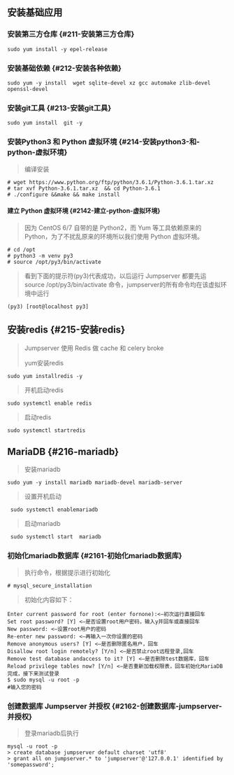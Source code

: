 ## 安装基础应用

### 安装第三方仓库 {#211-安装第三方仓库}

```
sudo yum install -y epel-release
```

### 安装基础依赖 {#212-安装各种依赖}

```
sudo yum -y install  wget sqlite-devel xz gcc automake zlib-devel openssl-devel
```

### 安装git工具 {#213-安装git工具}

```
sudo yum install  git -y
```

### 安装Python3 和 Python 虚拟环境 {#214-安装python3-和-python-虚拟环境}

> 编译安装

```
# wget https://www.python.org/ftp/python/3.6.1/Python-3.6.1.tar.xz
# tar xvf Python-3.6.1.tar.xz  && cd Python-3.6.1
# ./configure &&make && make install
```

#### 建立 Python 虚拟环境 {#2142-建立-python-虚拟环境}

> 因为 CentOS 6/7 自带的是 Python2，而 Yum 等工具依赖原来的 Python，为了不扰乱原来的环境所以我们使用 Python 虚拟环境。

```
# cd /opt
# python3 -m venv py3
# source /opt/py3/bin/activate
```

> 看到下面的提示符\(py3\)代表成功，以后运行 Jumpserver 都要先运 source /opt/py3/bin/activate 命令，jumpserver的所有命令均在该虚拟环境中运行

```
(py3) [root@localhost py3]
```

## 安装redis {#215-安装redis}

> Jumpserver 使用 Redis 做 cache 和 celery broke
>
> yum安装redis

```
sudo yum installredis -y
```

> 开机启动redis

```
sudo systemctl enable redis
```

> 启动redis

```
sudo systemctl startredis
```

## MariaDB {#216-mariadb}

> 安装mariadb

```
sudo yum -y install mariadb mariadb-devel mariadb-server
```

> 设置开机启动

```
 sudo systemctl enablemariadb
```

> 启动mariadb

```
 sudo systemctl start  mariadb
```

### 初始化mariadb数据库 {#2161-初始化mariadb数据库}

> 执行命令，根据提示进行初始化

```
# mysql_secure_installation
```

> 初始化内容如下：

```
Enter current password for root (enter fornone):<–初次运行直接回车
Set root password? [Y] <–是否设置root用户密码，输入y并回车或直接回车
New password: <–设置root用户的密码
Re-enter new password: <–再输入一次你设置的密码
Remove anonymous users? [Y] <–是否删除匿名用户，回车
Disallow root login remotely? [Y/n] <–是否禁止root远程登录,回车
Remove test database andaccess to it? [Y] <–是否删除test数据库，回车
Reload privilege tables now? [Y/n] <–是否重新加载权限表，回车初始化MariaDB
完成，接下来测试登录
$ sudo mysql -u root -p
#输入您的密码
```

### 创建数据库 Jumpserver 并授权 {#2162-创建数据库-jumpserver-并授权}

> 登录mariadb后执行

```
mysql -u root -p
> create database jumpserver default charset 'utf8'
> grant all on jumpserver.* to 'jumpserver'@'127.0.0.1' identified by 'somepassword';
```



